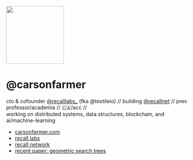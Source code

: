 <img src="https://carsonfarmer.com/images/profile.png" width="156">

# @carsonfarmer

cto & cofounder [@recalllabs_](https://linktr.ee/recalllabs) (fka @textileio) // building [@recallnet](https://recall.network/) // prev professor/academia // 🇨🇦/acc //  
working on distributed systems, data structures, blockchain, and ai/machine-learning

- [carsonfarmer.com](https://carsonfarmer.com)
- [recall labs](https://linktr.ee/recalllabs)
- [recall network](https://recall.network/)
- [recent paper: geometric search trees](https://g-trees.github.io/g_trees/)
